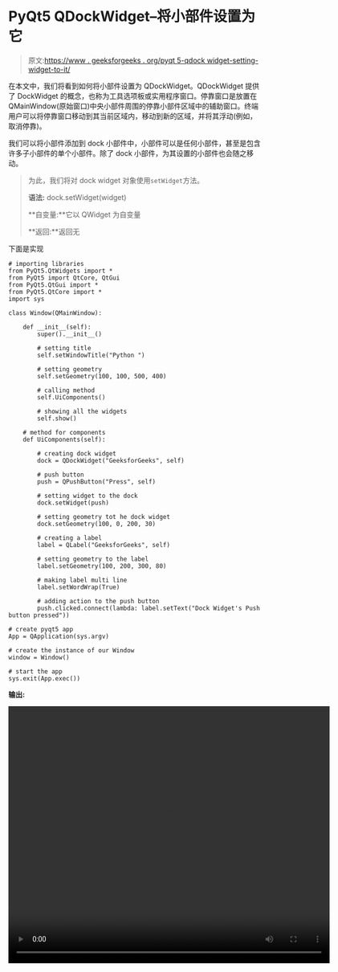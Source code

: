 # PyQt5 QDockWidget–将小部件设置为它

> 原文:[https://www . geeksforgeeks . org/pyqt 5-qdock widget-setting-widget-to-it/](https://www.geeksforgeeks.org/pyqt5-qdockwidget-setting-widget-to-it/)

在本文中，我们将看到如何将小部件设置为 QDockWidget。QDockWidget 提供了 DockWidget 的概念，也称为工具选项板或实用程序窗口。停靠窗口是放置在 QMainWindow(原始窗口)中央小部件周围的停靠小部件区域中的辅助窗口。终端用户可以将停靠窗口移动到其当前区域内，移动到新的区域，并将其浮动(例如，取消停靠)。

我们可以将小部件添加到 dock 小部件中，小部件可以是任何小部件，甚至是包含许多子小部件的单个小部件。除了 dock 小部件，为其设置的小部件也会随之移动。

> 为此，我们将对 dock widget 对象使用`setWidget`方法。
> 
> **语法:** dock.setWidget(widget)
> 
> **自变量:**它以 QWidget 为自变量
> 
> **返回:**返回无

下面是实现

```
# importing libraries
from PyQt5.QtWidgets import * 
from PyQt5 import QtCore, QtGui
from PyQt5.QtGui import * 
from PyQt5.QtCore import * 
import sys

class Window(QMainWindow):

    def __init__(self):
        super().__init__()

        # setting title
        self.setWindowTitle("Python ")

        # setting geometry
        self.setGeometry(100, 100, 500, 400)

        # calling method
        self.UiComponents()

        # showing all the widgets
        self.show()

    # method for components
    def UiComponents(self):

        # creating dock widget
        dock = QDockWidget("GeeksforGeeks", self)

        # push button
        push = QPushButton("Press", self)

        # setting widget to the dock
        dock.setWidget(push)

        # setting geometry tot he dock widget
        dock.setGeometry(100, 0, 200, 30)

        # creating a label
        label = QLabel("GeeksforGeeks", self)

        # setting geometry to the label
        label.setGeometry(100, 200, 300, 80)

        # making label multi line
        label.setWordWrap(True)

        # adding action to the push button
        push.clicked.connect(lambda: label.setText("Dock Widget's Push button pressed"))

# create pyqt5 app
App = QApplication(sys.argv)

# create the instance of our Window
window = Window()

# start the app
sys.exit(App.exec())
```

**输出:**

<video class="wp-video-shortcode" id="video-458939-1" width="640" height="512" preload="metadata" controls=""><source type="video/mp4" src="https://media.geeksforgeeks.org/wp-content/uploads/20200724000825/Python-2020-07-24-00-07-55.mp4?_=1">[https://media.geeksforgeeks.org/wp-content/uploads/20200724000825/Python-2020-07-24-00-07-55.mp4](https://media.geeksforgeeks.org/wp-content/uploads/20200724000825/Python-2020-07-24-00-07-55.mp4)</video>